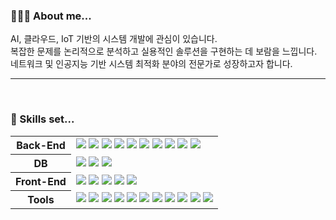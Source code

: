 <div>
  
### 🙋🏻‍♀️ About me...
AI, 클라우드, IoT 기반의 시스템 개발에 관심이 있습니다. <br/>
복잡한 문제를 논리적으로 분석하고 실용적인 솔루션을 구현하는 데 보람을 느낍니다. <br/>
네트워크 및 인공지능 기반 시스템 최적화 분야의 전문가로 성장하고자 합니다. <br/>

---
<br/>

### 🧐 Skills set...

  <table>
    <tr>
      <th>
        Back-End
      </th>
      <td>
        <img src="https://img.shields.io/badge/Java-000000?style=flat-square&logoColor=white" />
        <img src="https://img.shields.io/badge/Spring-6dd33f?style=flat-square&logoColor=white" />
        <img src="https://img.shields.io/badge/SpringBoot-6dd33f?style=flat-square&logoColor=white" />
        <img src="https://img.shields.io/badge/SpringSecurity-6dd33f?style=flat-square&logoColor=white" />
        <img src="https://img.shields.io/badge/JSP/Servlet-d3d3d3?style=flat-square&logoColor=black" />
        <img src="https://img.shields.io/badge/MyBatis-b61a20?style=flat-square&logoColor=white" />
        <img src="https://img.shields.io/badge/JPA:Hibernate-59666C?style=flat-square&logoColor=white" />
        <img src="https://img.shields.io/badge/Python-3776AB?style=flat-square&logoColor=white" />
        <img src="https://img.shields.io/badge/Django-092E20?style=flat-square&logoColor=white" />
        <img src="https://img.shields.io/badge/AmazonEC2-FF9900?style=flat-square&logoColor=white" />
      </td>
    </tr>
    <tr>
      <th>
        DB
      </th>
      <td>
        <img src="https://img.shields.io/badge/Oracle-f80000?style=flat-square&logoColor=white" />
        <img src="https://img.shields.io/badge/MySQL-4479a1?style=flat-square&logoColor=white" />
        <img src="https://img.shields.io/badge/MariaDB-003545?style=flat-square&logoColor=white" />
      </td>
    </tr>
    <tr>
      <th>
        Front-End
      </th>
      <td>
        <img src="https://img.shields.io/badge/React-61dafb?style=flat-square&logoColor=black" />
        <img src="https://img.shields.io/badge/JavaScript-f7df1e?style=flat-square&logoColor=black" />
        <img src="https://img.shields.io/badge/JQuery-0769AD?style=flat-square&logoColor=black" />
        <img src="https://img.shields.io/badge/Ajax-4e9ece?style=flat-square&logoColor=white" />
        <img src="https://img.shields.io/badge/HTML/CSS-e34f26?style=flat-square&logoColor=white" />
      </td>
     </tr>
     <tr>
      <th>
        Tools
      </th>
      <td>
        <img src="https://img.shields.io/badge/Git-F05032?style=flat-square&logo=Git&logoColor=black" />
        <img src="https://img.shields.io/badge/GitHub-181717?style=flat-square&logo=github&logoColor=white" />
        <img src="https://img.shields.io/badge/SVN-809CC9?style=flat-square&logo=subversion&logoColor=white" />
        <img src="https://img.shields.io/badge/DBeaver-836d5e?style=flat-square&logo=dbeaver&logoColor=black" />
        <img src="https://img.shields.io/badge/IntelliJ-000000?style=flat-square&logo=intellijidea&logoColor=white" />
        <img src="https://img.shields.io/badge/VSCode-007acc?style=flat-square&logo=visualstudiocode&logoColor=white" />
        <img src="https://img.shields.io/badge/STS-6dd33f?style=flat-squar&logo=spring&logoColor=black" />
        <img src="https://img.shields.io/badge/Eclipse-2c2255?style=flat-square&logo=eclipseide&logoColor=white" />
        <img src="https://img.shields.io/badge/Android Studio-3DDC84?style=flat-square&logo=androidstudio&logoColor=black" />
        <img src="https://img.shields.io/badge/Slack-4A154B?style=flat-square&logo=slack&logoColor=white" />
        <img src="https://img.shields.io/badge/Notion-ffffff?style=flat-square&logo=notion&logoColor=black" />
      </td>
     </tr>
  </table>
  <br/><br/>


<!--
### 💬 Portfolio ...
<a href="https://docs.google.com/presentation/d/10Em0X_KApXr-J_OzUTj9J0gPptGJ8yH-k99jPsH5KPI/edit?usp=sharing">
  <img height=180 alt="스크린샷 2024-06-28 오전 11 33 58" src="https://github.com/mindyhere/mindyhere/assets/147589193/495b88d8-ebb7-42f0-8e92-4de9a8eb07c3">
</a> -->
    
</div>  


<!--

<img height=180 src="http://mazassumnida.wtf/api/v2/generate_badge?boj=92miindy" />
<img height=180 src="http://mazandi.herokuapp.com/api?handle=92miindy&theme=warm"/>

**mindyhere/mindyhere** is a ✨ _special_ ✨ repository because its `README.md` (this file) appears on your GitHub profile.

Here are some ideas to get you started:

- 🔭 I’m currently working on ...
- 🌱 I’m currently learning ...
- 👯 I’m looking to collaborate on ...
- 🤔 I’m looking for help with ...
- 💬 Ask me about ...
- 📫 How to reach me: ...
- 😄 Pronouns: ...
- ⚡ Fun fact: ...
-->
